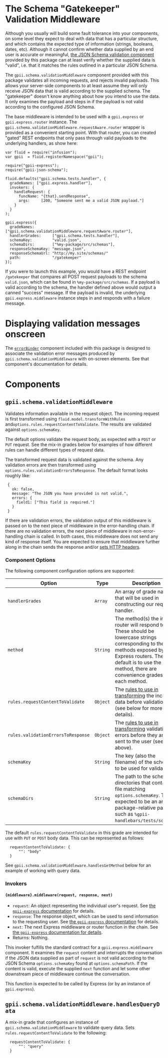 # The Schema "Gatekeeper" Validation Middleware

Although you usually will build some fault tolerance into your components, on some level they expect to deal with
data that has a particular structure, and which contains the expected type of information (strings, booleans, dates,
etc).  Although it cannot confirm whether data supplied by an end user is accurate or meaningful, [the JSON Schema validation component](validator.md)
provided by this package can at least verify whether the supplied data is "valid", i.e. that it matches the rules
outlined in a particular JSON Schema.

The `gpii.schema.validationMiddleware` component provided with this package validates all incoming requests, and rejects
invalid payloads.  This allows your server-side components to at least assume they will only receive JSON data that is
valid according to the supplied schema.  The "gatekeeper" doesn't know anything about how you intend to use the data.
It only examines the payload and steps in if the payload is not valid according to the configured JSON Schema.

The base middleware is intended to be used with a `gpii.express` or `gpii.express.router` instance.  The
`gpii.schema.validationMiddleware.requestAware.router` wrapper is provided as a convenient starting point.  With that router,
you can created "gated" REST endpoints that only pass through valid payloads to the underlying handlers, as show here:

    var fluid = require("infusion");
    var gpii  = fluid.registerNamespace("gpii");

    require("gpii-express");
    require("gpii-json-schema");

    fluid.defaults("gpii.schema.tests.handler", {
      gradeNames: ["gpii.express.handler"],
      invokers: {
        handleRequest: {
          funcName: "{that}.sendResponse",
          args:     [200, "Someone sent me a valid JSON payload."]
        }
      }
    );

    gpii.express({
      gradeNames:        ["gpii.schema.validationMiddleware.requestAware.router"],
      handlerGrades:     ["gpii.schema.tests.handler"],
      schemaKey:         "valid.json",
      schemaDirs:        ["%my-package/src/schemas"],
      responseSchemaKey: "message.json",
      responseSchemaUrl: "http://my.site/schemas/"
      path:              "/gatekeeper"
    });

If you were to launch this example, you would have a REST endpoint `/gatekeeper` that compares all POST request payloads
to the schema `valid.json`, which can be found in `%my-package/src/schemas`. If a payload is valid according to the
schema, the handler defined above would output a canned "success" message.  If the payload is invalid, the underlying
`gpii.express.middleware` instance steps in and responds with a failure message.

# Displaying validation messages onscreen

The [`errorBinder`](errorBinder.md) component included with this package is designed to associate the validation error
messages produced by `gpii.schema.validationMiddleware` with on-screen elements.  See that component's documentation for details.

# Components

## `gpii.schema.validationMiddleware`

Validates information available in the request object. The incoming request is first transformed using
`fluid.model.transformWithRules` and`options.rules.requestContentToValidate`. The results are validated against
`options.schemaKey`.

The default options validate the request body, as expected with a `POST` or `PUT` request.  See the mix-in grades
below for examples of how different rules can handle different types of request data.

The transformed request data is validated against the schema. Any validation errors are then transformed using
`options.rules.validationErrorsToResponse`.  The default format looks roughly like:

     {
       ok: false,
       message: "The JSON you have provided is not valid.",
       errors: {
         field1: ["This field is required."]
       }
     }

If there are validation errors, the validation output of this middleware is passed on to the next piece of middleware
in the error-handling chain.  If there are no validation errors, the next piece of middleware in non-error-handling
chain is called.  In both cases, this middleware does not send any kind of response itself.  You are expected to ensure
that middleware further along in the chain sends the response and/or [sets HTTP headers](schemaLinks.md).

### Component Options

The following component configuration options are supported:

| Option                             | Type      | Description |
| ---------------------------------- | --------- | ----------- |
| `handlerGrades`                    | `Array`   | An array of grade names that will be used in constructing our request handler. |
| `method`                           | `String`  | The method(s) the inner router will respond to.  These should be lowercase strings corresponding to the methods exposed by Express routers.  The default is to use the `POST` method, there are convenience grades for each method. |
| `rules.requestContentToValidate`   | `Object`  | The [rules to use in transforming](http://docs.fluidproject.org/infusion/development/ModelTransformationAPI.html#fluid-model-transformwithrules-source-rules-options-) the incoming data before validation (see below for more details). |
| `rules.validationErrorsToResponse` | `Object`  | The [rules to use in transforming](http://docs.fluidproject.org/infusion/development/ModelTransformationAPI.html#fluid-model-transformwithrules-source-rules-options-) validation errors before they are sent to the user (see above). |
| `schemaKey`                        | `String`  |  The key (also the filename) of the schema to be used for validation. |
| `schemaDirs`                       | `String`  | The path to the schema directories that contain a file matching `options.schemaKey`.  This is expected to be an array of package-relative paths such as `%gpii-handlebars/tests/schemas`. |

The default `rules.requestContentToValidate` in this grade are intended for use with `PUT` or `POST` body data.  This
can be represented as follows:

      requestContentToValidate: {
          "": "body"
      }

See `gpii.schema.validationMiddleware.handlesGetMethod` below for an example of working with query data.

### Invokers

#### `{middleware}.middleware(request, response, next)`

* `request`: An object representing the individual user's request.  See [the `gpii-express` documentation](https://github.com/GPII/gpii-express/blob/master/docs/express.md#the-express-request-object) for details.
* `response`: The response object, which can be used to send information to the requesting user.  See [the `gpii-express` documentation](https://github.com/GPII/gpii-express/blob/master/docs/express.md#the-express-response-object) for details.
* `next`: The next Express middleware or router function in the chain.  See [the `gpii-express` documentation for details](https://github.com/GPII/gpii-express/blob/master/docs/middleware.md#what-is-middleware).
* Returns: Nothing.

This invoker fulfills the standard contract for a `gpii.express.middleware` component.  It examines the `request`
content and interrupts the conversation if the JSON data supplied as part of `request` is not valid according to the
JSON Schema `options.schemaKey` found at `options.schemaPath`.  If the content is valid, execute the supplied `next`
function and let some other downstream piece of middleware continue the conversation.

This function is expected to be called by Express (or by an instance of `gpii.express`).

## `gpii.schema.validationMiddleware.handlesQueryData`

A mix-in grade that configures an instance of `gpii.schema.validationMiddleware` to validate query data.
Sets `rules.requestContentToValidate` to the following:

      requestContentToValidate: {
          "": "query"
      }
